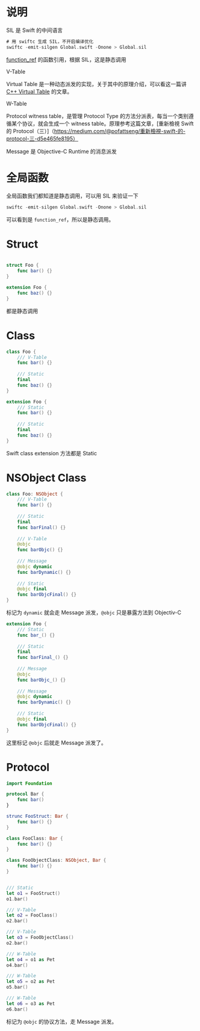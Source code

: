 
# 说明

SIL 是 Swift 的中间语言

```swift
# 用 swiftc 生成 SIL，不开启编译优化
swiftc -emit-silgen Global.swift -Onone > Global.sil
```

[function_ref](https://github.com/apple/swift/blob/master/docs/SIL.rst#function-ref) 的函数引用，根据 SIL，这是静态调用

V-Table

Virtual Table 是一种动态派发的实现，关于其中的原理介绍，可以看这一篇讲 [C++ Virtual Table](https://www.learncpp.com/cpp-tutorial/125-the-virtual-table/) 的文章。

W-Table

Protocol witness table，是管理 Protocol Type 的方法分派表，每当一个类别遵循某个协议，就会生成一个 witness table。原理参考这篇文章，[重新檢視 Swift 的 Protocol（三）]（https://medium.com/@pofattseng/重新檢視-swift-的-protocol-三-d5e465fe8195）


Message 是 Objective-C Runtime 的消息派发

# 全局函数

全局函数我们都知道是静态调用，可以用 SIL 来验证一下

```swift
swiftc -emit-silgen Global.swift -Onone > Global.sil
```

可以看到是 `function_ref`，所以是静态调用。

# Struct

```swift

struct Foo {
	func bar() {}
}

extension Foo {
	func baz() {}
}
```

都是静态调用

# Class

```swift
class Foo {
	/// V-Table
	func bar() {}
	
	/// Static
	final
	func baz() {}
}

extension Foo {
	/// Static
	func bar() {}
	
	/// Static
	final
	func baz() {}
}
```

Swift class extension 方法都是 Static

# NSObject Class

```swift
class Foo: NSObject {
	/// V-Table
	func bar() {}
	
	/// Static
	final
	func barFinal() {}
	
	/// V-Table
	@objc
	func barObjc() {}
	
	/// Message
	@objc dynamic
	func barDynamic() {}
	
	/// Static
	@objc final
	func barObjcFinal() {}
}
```

标记为 `dynamic` 就会走 Message 派发，`@objc` 只是暴露方法到 Objectiv-C

```swift
extension Foo {
	/// Static
	func bar_() {}
	
	/// Static
	final
	func barFinal_() {}
	
	/// Message
	@objc
	func barObjc_() {}
	
	/// Message
	@objc dynamic
	func barDynamic() {}
	
	/// Static
	@objc final
	func barObjcFinal() {}
}
```
这里标记 `@objc` 后就走 Message 派发了。

# Protocol

```swift
import Foundation

protocol Bar {
	func bar()
}

strunc FooStruct: Bar {
	func bar() {}
}

class FooClass: Bar {
	func bar() {}
}

class FooObjectClass: NSObject, Bar {
	func bar() {}
}


/// Static
let o1 = FooStruct()
o1.bar()

/// V-Table
let o2 = FooClass()
o2.bar()

/// V-Table
let o3 = FooObjectClass()
o2.bar()

/// W-Table
let o4 = o1 as Pet
o4.bar()

/// W-Table
let o5 = o2 as Pet
o5.bar()

/// W-Table
let o6 = o3 as Pet
o6.bar()
```

标记为 `@objc` 的协议方法，走 Message 派发。
